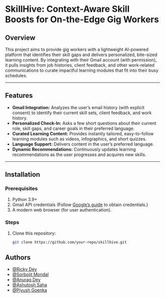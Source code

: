 # SkillHive: Context-Aware Skill Boosts for On-the-Edge Gig Workers

## Overview
This project aims to provide gig workers with a lightweight AI-powered platform that identifies their skill gaps and delivers personalized, bite-sized learning content. By integrating with their Gmail account (with permission), it pulls insights from job histories, client feedback, and other work-related communications to curate impactful learning modules that fit into their busy schedules.

---

## Features
- **Gmail Integration:** Analyzes the user’s email history (with explicit consent) to identify their current skill sets, client feedback, and work history.
- **Personalized Check-In:** Asks a few short questions about their current role, skill gaps, and career goals in their preferred language.
- **Curated Learning Content:** Provides instantly tailored, easy-to-follow learning modules such as videos, infographics, and short quizzes.
- **Language Support:** Delivers content in the user’s preferred language.
- **Dynamic Recommendations:** Continuously updates learning recommendations as the user progresses and acquires new skills.

---

## Installation

### Prerequisites
1. Python 3.9+
2. Gmail API credentials (Follow [Google’s guide](https://developers.google.com/gmail/api/quickstart/python) to obtain credentials.)
3. A modern web browser (for user authentication).

### Steps
1. Clone this repository:
   ```bash
   git clone https://github.com/your-repo/skillhive.git
## Authors

- [@Ricky Dey](https://github.com/Ricky2054)
- [@Sorbojit Mondal](https://github.com/33sorbojitmondal)
- [@Anurag Dey](https://github.com/anuragcode-16)
- [@Ashutosh Saha](https://github.com/Ash310u)
- [@Piyush Goenka](https://github.com/piyushgoenka2005)
